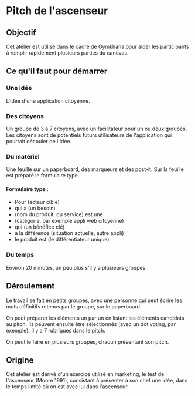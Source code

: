 # Pitch de l'ascenseur

## Objectif
Cet atelier est utilisé dans le cadre de Gymkhana pour aider les participants à remplir rapidement plusieurs parties du canevas.

## Ce qu'il faut pour démarrer

### Une idée
L'idée d'une application citoyenne.

### Des citoyens
Un groupe de 3 à 7 citoyens, avec un facilitateur pour un ou deux groupes. Les citoyens sont de potentiels futurs utilisateurs de l'application qui pourrait découler de l'idée.

### Du matériel
Une feuille sur un paperboard, des marqueurs et des post-it.
Sur la feuille est préparé le formulaire type.

#### Formulaire type :
- Pour (acteur cible)
- qui a (un besoin)
- (nom du produit, du service) est une
- (catégorie, par exemple appli web citoyenne)
- qui (un bénéfice clé)
- à la différence (situation actuelle, autre appli)
- le produit est (le différentiateur unique)

### Du temps
Environ 20 minutes, un peu plus s'il y a plusieurs groupes.

## Déroulement
Le travail se fait en petits groupes, avec une personne qui peut écrire les mots définitifs retenus par le groupe, sur le paperboard.

On peut préparer les éléments un par un en listant les éléments candidats au pitch. Ils peuvent ensuite être sélectionnés (avec un dot voting, par exemple).
Il y a 7 rubriques dans le pitch.

On peut le faire en plusieurs groupes, chacun présentant son pitch.

## Origine
Cet atelier est dérivé d'un exercice utilisé en marketing, le test de l'ascenseur (Moore 1991), consistant à présenter à son chef une idée, dans le temps limité où on est avec lui dans l'ascenseur.
